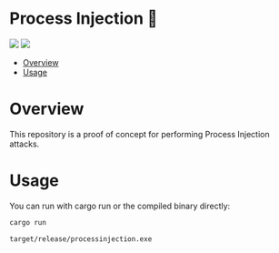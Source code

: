 # Process Injection 🦀

<p align="left">
	<a href="https://www.rust-lang.org/"><img src="https://img.shields.io/badge/made%20with-Rust-red"></a>
	<a href="#"><img src="https://img.shields.io/badge/platform-windows-blueviolet"></a>
</p>

- [Overview](#overview)
- [Usage](#usage)

# Overview
This repository is a proof of concept for performing Process Injection attacks.

# Usage 

You can run with cargo run or the compiled binary directly:
```sh
cargo run
```
```sh
target/release/processinjection.exe
```